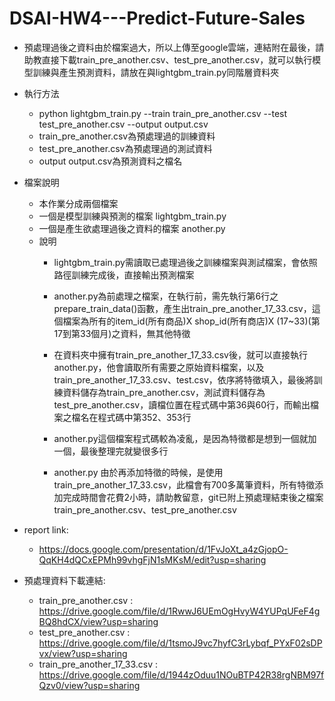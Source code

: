 # DSAI-HW4---Predict-Future-Sales

* 預處理過後之資料由於檔案過大，所以上傳至google雲端，連結附在最後，請助教直接下載train_pre_another.csv、test_pre_another.csv，就可以執行模型訓練與產生預測資料，請放在與lightgbm_train.py同階層資料夾
* 執行方法
  * python lightgbm_train.py --train train_pre_another.csv --test test_pre_another.csv --output output.csv
  * train_pre_another.csv為預處理過的訓練資料
  * test_pre_another.csv為預處理過的測試資料
  * output output.csv為預測資料之檔名
 
* 檔案說明
  * 本作業分成兩個檔案
  * 一個是模型訓練與預測的檔案  lightgbm_train.py
  * 一個是產生欲處理過後之資料的檔案  another.py
  * 說明
	  * lightgbm_train.py需讀取已處理過後之訓練檔案與測試檔案，會依照路徑訓練完成後，直接輸出預測檔案
	  
	  * another.py為前處理之檔案，在執行前，需先執行第6行之prepare_train_data()函數，產生出train_pre_another_17_33.csv，這個檔案為所有的item_id(所有商品)X shop_id(所有商店)X (17~33)(第17到第33個月)之資料，無其他特徵
	  * 在資料夾中擁有train_pre_another_17_33.csv後，就可以直接執行another.py，他會讀取所有需要之原始資料檔案，以及train_pre_another_17_33.csv、test.csv，依序將特徵填入，最後將訓練資料儲存為train_pre_another.csv，測試資料儲存為test_pre_another.csv，讀檔位置在程式碼中第36與60行，而輸出檔案之檔名在程式碼中第352、353行
	  * another.py這個檔案程式碼較為凌亂，是因為特徵都是想到一個就加一個，最後整理完就變很多行
	  * another.py 由於再添加特徵的時候，是使用train_pre_another_17_33.csv，此檔會有700多萬筆資料，所有特徵添加完成時間會花費2小時，請助教留意，git已附上預處理結束後之檔案train_pre_another.csv、test_pre_another.csv
* report link:
	* https://docs.google.com/presentation/d/1FvJoXt_a4zGjopO-QqKH4dQCxEPMh99vhgFjN1sMKsM/edit?usp=sharing
	
* 預處理資料下載連結:
	* train_pre_another.csv : https://drive.google.com/file/d/1RwwJ6UEmOgHvyW4YUPqUFeF4gBQ8hdCX/view?usp=sharing
	* test_pre_another.csv : https://drive.google.com/file/d/1tsmoJ9vc7hyfC3rLybqf_PYxF02sDPvx/view?usp=sharing
	* train_pre_another_17_33.csv : https://drive.google.com/file/d/1944zOduu1NOuBTP42R38rgNBM97fQzv0/view?usp=sharing